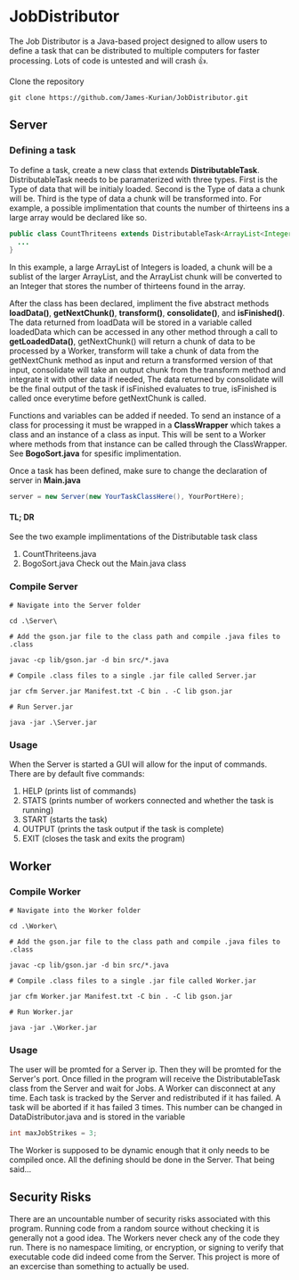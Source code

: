 # JobDistributor
The Job Distributor is a Java-based project designed to allow users to define a task that can be distributed to multiple computers for faster processing. Lots of code is untested and will crash 👍.

Clone the repository
```
git clone https://github.com/James-Kurian/JobDistributor.git
```

## Server

### Defining a task
To define a task, create a new class that extends **DistributableTask**. DistributableTask needs to be paramaterized with three types. First is the Type of data that will be initialy loaded. Second is the Type of data a chunk will be. Third is the type of data a chunk will be transformed into. For example, a possible implimentation that counts the number of thirteens ins a large array would be declared like so.
```java
public class CountThriteens extends DistributableTask<ArrayList<Integer>, ArrayList<Integer>, Integer>{
  ...
}
```
In this example, a large ArrayList of Integers is loaded, a chunk will be a sublist of the larger ArrayList, and the ArrayList chunk will be converted to an Integer that stores the number of thirteens found in the array. 

After the class has been declared, impliment the five abstract methods **loadData()**, **getNextChunk()**, **transform()**, **consolidate()**, and **isFinished()**. The data returned from loadData will be stored in a variable called loadedData which can be accessed in any other method through a call to **getLoadedData()**, getNextChunk() will return a chunk of data to be processed by a Worker, transform will take a chunk of data from the getNextChunk method as input and return a transformed version of that input, consolidate will take an output chunk from the transform method and integrate it with other data if needed, The data returned by consolidate will be the final output of the task if isFinished evaluates to true, isFinished is called once everytime before getNextChunk is called. 

Functions and variables can be added if needed. To send an instance of a class for processing it must be wrapped in a **ClassWrapper** which takes a class and an instance of a class as input. This will be sent to a Worker where methods from that instance can be called through the ClassWrapper. See **BogoSort.java** for spesific implimentation.

Once a task has been defined, make sure to change the declaration of server in **Main.java**
```java
server = new Server(new YourTaskClassHere(), YourPortHere);
```

#### TL; DR
See the two example implimentations of the Distributable task class 
1. CountThriteens.java
2. BogoSort.java
Check out the Main.java class

### Compile Server
```shell
# Navigate into the Server folder

cd .\Server\

# Add the gson.jar file to the class path and compile .java files to .class

javac -cp lib/gson.jar -d bin src/*.java

# Compile .class files to a single .jar file called Server.jar

jar cfm Server.jar Manifest.txt -C bin . -C lib gson.jar

# Run Server.jar

java -jar .\Server.jar
```
### Usage

When the Server is started a GUI will allow for the input of commands.
There are by default five commands:
1. HELP (prints list of commands)
2. STATS (prints number of workers connected and whether the task is running)
3. START (starts the task)
4. OUTPUT (prints the task output if the task is complete)
5. EXIT (closes the task and exits the program)

## Worker

### Compile Worker
```shell
# Navigate into the Worker folder

cd .\Worker\

# Add the gson.jar file to the class path and compile .java files to .class

javac -cp lib/gson.jar -d bin src/*.java

# Compile .class files to a single .jar file called Worker.jar

jar cfm Worker.jar Manifest.txt -C bin . -C lib gson.jar

# Run Worker.jar

java -jar .\Worker.jar
```

### Usage
The user will be promted for a Server ip. Then they will be promted for the Server's port. Once filled in the program will receive the DistributableTask class from the Server and wait for Jobs.
A Worker can disconnect at any time. Each task is tracked by the Server and redistributed if it has failed. A task will be aborted if it has failed 3 times. This number can be changed in DataDistributor.java and is stored in the variable
```java
int maxJobStrikes = 3;
```
The Worker is supposed to be dynamic enough that it only needs to be compiled once. All the defining should be done in the Server. That being said...

## Security Risks
There are an uncountable number of security risks associated with this program. Running code from a random source without checking it is generally not a good idea. The Workers never check any of the code they run. There is no namespace limiting, or encryption, or signing to verify that executable code did indeed come from the Server. This project is more of an excercise than something to actually be used.


